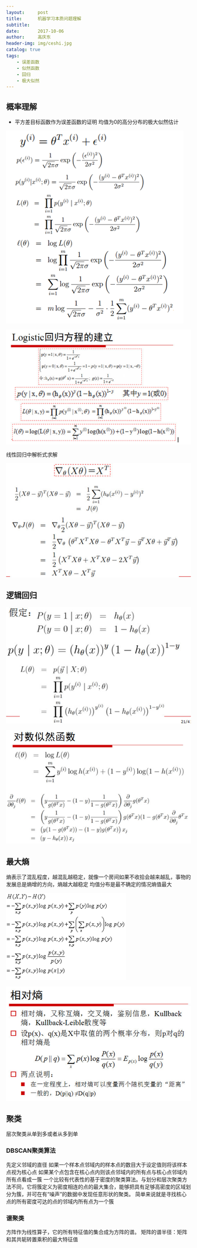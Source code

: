 ```yaml
---
layout:     post
title:      机器学习本质问题理解
subtitle:  
date:       2017-10-06
author:     高庆东
header-img: img/ceshi.jpg
catalog: true
tags:
    - 误差函数
    - 似然函数
    - 回归
    - 极大似然
---
```

## 概率理解

- 平方差目标函数作为误差函数的证明
均值为0的高分分布的极大似然估计

![平方差误差](/img/平方差误差.png)


![逻辑回归方程建立](/img/逻辑回归方程建立.png)


线性回归中解析式求解

![线性回归解析解](/img/线性回归解析解.png)




## 逻辑回归

![逻辑回归](/img/逻辑回归.png)

![对数似然函数求导](/img/对数似然函数求导.png)





## 最大熵
熵表示了混乱程度，越混乱越稳定，就像一个房间如果不收拾会越来越乱，事物的发展总是熵增的方向，熵越大越稳定
均值分布是最不确定的情况熵值最大

![熵公式](/img/熵公式.png)

![相对熵](/img/相对熵.png)



## 聚类
层次聚类从单到多或者从多到单


### DBSCAN聚类算法
先定义邻域的直径 如果一个样本点邻域内的样本点的数目大于设定值则将该样本点视为核心点
如果某个点包含在核心点内则该点邻域内的所有点与核心点邻域内所有点看成一簇
一个比较有代表性的基于密度的聚类算法。与划分和层次聚类方法不同，它将簇定义为密度相连的点的最大集合，能够把具有足够高密度的区域划分为簇，并可在有“噪声”的数据中发现任意形状的聚类。 
简单来说就是寻找核心点的所有密度可达的点的邻域内所有点为一个簇


### 谱聚类
方阵作为线性算子，它的所有特征值的集合成为方阵的谱。
矩阵的谱半径：矩阵和其共轭转置乘积的最大特征值